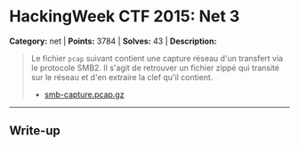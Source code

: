 # HackingWeek CTF 2015: Net 3

**Category:** net |
**Points:** 3784 |
**Solves:** 43 |
**Description:**


> Le fichier `pcap` suivant contient une capture réseau d'un transfert via le protocole SMB2. Il s'agit de retrouver un fichier zippé qui transité sur le réseau et d'en extraire la clef qu'il contient.
> 
> * [smb-capture.pcap.gz](http://hackingweek.fr/media/Aa0eiHuu/smb-capture.pcap.gz)

___

## Write-up

